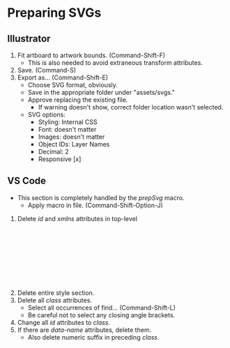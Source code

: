 # Preparing SVGs

## Illustrator

1. Fit artboard to artwork bounds. (Command-Shift-F)
    * This is also needed to avoid extraneous transform attributes.
2. Save. (Command-S)
3. Export as... (Command-Shift-E)
    * Choose SVG format, obviously.
    * Save in the appropriate folder under "assets/svgs."
    * Approve replacing the existing file.
        * If warning doesn't show, correct folder location wasn't selected.
    * SVG options:
        * Styling: Internal CSS
        * Font: doesn't matter
        * Images: doesn't matter
        * Object IDs: Layer Names
        * Decimal: 2
        * Responsive [x]

## VS Code
* This section is completely handled by the *prepSvg* macro.
    * Apply macro in file. (Command-Shift-Option-J)

1. Delete *id* and *xmlns* attributes in top-level <svg> tag.
2. Delete entire *<defs>* style section.
3. Delete all *class* attributes.
    * Select all occurrences of find... (Command-Shift-L)
    * Be careful not to select any closing angle brackets.
4. Change all *id* attributes to *class*.
5. If there are *data-name* attributes, delete them.
    * Also delete numeric suffix in preceding *class*.